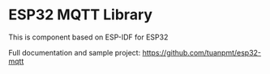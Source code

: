 # ESP32 MQTT Library

This is component based on ESP-IDF for ESP32 

Full documentation and sample project: https://github.com/tuanpmt/esp32-mqtt
